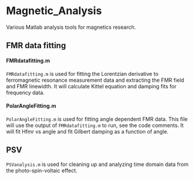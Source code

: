 # Magnetic_Analysis
Various Matlab analysis tools for magnetics research.

## FMR data fitting
#### FMRdatafitting.m
`FMRdatafitting.m` is used for fitting the Lorentzian derivative to ferromagnetic resonance measurement data and extracting the FMR field and FMR linewidth. It will calculate Kittel equation and damping fits for frequency data.

#### PolarAngleFitting.m
`PolarAngleFitting.m` is used for fitting angle dependent FMR data. This file will use the output of `FMRdatafitting.m` to run, see the code comments. It will fit Hfmr vs angle and fit Gilbert damping as a function of angle.

## PSV
`PSVanalysis.m` is used for cleaning up and analyzing time domain data from the photo-spin-voltaic effect.
